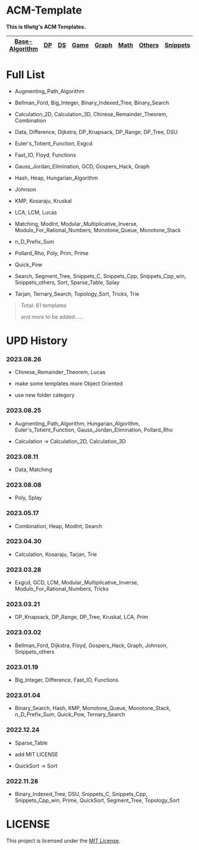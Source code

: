# ACM-Template

**This is tllwtg's ACM Templates.**

| [Base-Algorithm](https://github.com/tLLWtG/ACM-Template/tree/main/Base-Algorithm) | [DP](https://github.com/tLLWtG/ACM-Template/tree/main/DP) | [DS](https://github.com/tLLWtG/ACM-Template/tree/main/DS) | [Game](https://github.com/tLLWtG/ACM-Template/tree/main/Game) | [Graph](https://github.com/tLLWtG/ACM-Template/tree/main/Graph) | [Math](https://github.com/tLLWtG/ACM-Template/tree/main/Math) | [Others](https://github.com/tLLWtG/ACM-Template/tree/main/Others) | [Snippets](https://github.com/tLLWtG/ACM-Template/tree/main/Snippets) | [String](https://github.com/tLLWtG/ACM-Template/tree/main/String) |
| :-------------------------------------------------------------------------------: | :-------------------------------------------------------: | :-------------------------------------------------------: | :-----------------------------------------------------------: | :-------------------------------------------------------------: | :-----------------------------------------------------------: | :---------------------------------------------------------------: | :-------------------------------------------------------------------: | :---------------------------------------------------------------: |

# Full List

* Augmenting_Path_Algorithm

* Bellman_Ford, Big_Integer, Binary_Indexed_Tree, Binary_Search

* Calculation_2D, Calculation_3D, Chinese_Remainder_Theorem, Combination

* Data, Difference, Dijkstra, DP_Knapsack, DP_Range, DP_Tree, DSU

* Euler's_Totient_Function, Exgcd

* Fast_IO, Floyd, Functions

* Gauss_Jordan_Elimination, GCD, Gospers_Hack, Graph

* Hash, Heap, Hungarian_Algorithm

* Johnson

* KMP, Kosaraju, Kruskal

* LCA, LCM, Lucas

* Matching, ModInt, Modular_Multiplicative_Inverse, Modulo_For_Rational_Numbers, Monotone_Queue, Monotone_Stack

* n_D_Prefix_Sum

* Pollard_Rho, Poly, Prim, Prime

* Quick_Pow

* Search, Segment_Tree, Snippets_C, Snippets_Cpp, Snippets_Cpp_win, Snippets_others, Sort, Sparse_Table, Splay

* Tarjan, Ternary_Search, Topology_Sort, Tricks, Trie

> Total: 61 templates
> 
> and more to be added......



# UPD History

### 2023.08.26

* Chinese_Remainder_Theorem, Lucas

* make some templates more Object Oriented

* use new folder category

### 2023.08.25

* Augmenting_Path_Algorithm, Hungarian_Algorithm, Euler's_Totient_Function, Gauss_Jordan_Elimination, Pollard_Rho

* Calculation -> Calculation_2D, Calculation_3D

### 2023.08.11

* Data, Matching

### 2023.08.08

* Poly, Splay

### 2023.05.17

* Combination, Heap, ModInt, Search

### 2023.04.30

* Calculation, Kosaraju, Tarjan, Trie

### 2023.03.28

* Exgcd, GCD, LCM, Modular_Multiplicative_Inverse, Modulo_For_Rational_Numbers, Tricks

### 2023.03.21

* DP_Knapsack, DP_Range, DP_Tree, Kruskal, LCA, Prim

### 2023.03.02

* Bellman_Ford, Dijkstra, Floyd, Gospers_Hack, Graph, Johnson, Snippets_others

### 2023.01.19

* Big_Integer, Difference, Fast_IO, Functions

### 2023.01.04

* Binary_Search, Hash, KMP, Monotone_Queue, Monotone_Stack, n_D_Prefix_Sum, Quick_Pow, Ternary_Search 

### 2022.12.24

* Sparse_Table

* add MIT LICENSE
* QuickSort -> Sort

### 2022.11.28

* Binary_Indexed_Tree, DSU, Snippets_C, Snippets_Cpp, Snippets_Cpp_win, Prime, QuickSort, Segment_Tree, Topology_Sort

# LICENSE

This project is licensed under the [MIT License](https://github.com/tLLWtG/ACM-Template/blob/main/LICENSE).
